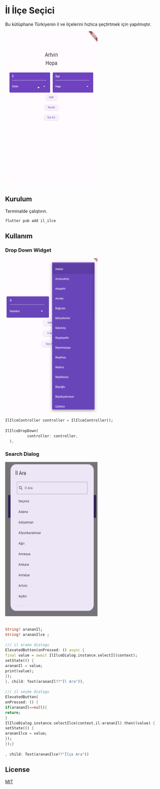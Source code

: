 # İl İlçe Seçici

Bu kütüphane Türkiyenin il ve ilçelerini hızlıca şeçtirtmek için yapılmıştır.

<img src="https://github.com/Firesoftyazilim/il_ilce/blob/main/il_ilce.gif" alt="il_ilce" width="300" height="500">


## Kurulum

Terminalde çalıştırın.

```bash
flutter pub add il_ilce
```

## Kullanım

### Drop Down Widget
<img src="https://github.com/Firesoftyazilim/il_ilce/blob/main/widget.png" alt="il_ilce" width="300" height="500">


```dart
IlIlceController controller = IlIlceController();

IlIlceDropDown(
          controller: controller,
  ),
```
### Search Dialog
<img src="https://github.com/Firesoftyazilim/il_ilce/blob/main/dialog.png" alt="il_ilce" width="300" height="500">


```dart

String? arananIl;
String? arananIlce ;

/// il arama dialogu
ElevatedButton(onPressed: () async {
final value = await IlIlceDialog.instance.selectIl(context);
setState(() {
arananIl = value;
print(value);
});
}, child: Text(arananIl??"İl Ara")),

/// il seçme dialogu
ElevatedButton(
onPressed: () {
if(arananIl==null){
return;
}
IlIlceDialog.instance.selectIlce(context,il:arananIl).then((value) {
setState(() {
arananIlce = value;
});
});}

, child: Text(arananIlce??"İlçe Ara"))

```



## License

[MIT](https://choosealicense.com/licenses/mit/)